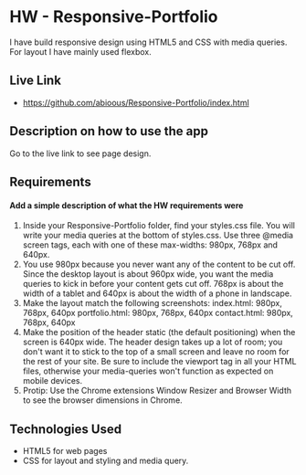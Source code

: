 # HW - Responsive-Portfolio 

I have build responsive design using HTML5 and CSS with media queries.
For layout I have mainly used flexbox.

## Live Link
 - https://github.com/abioous/Responsive-Portfolio/index.html

## Description on how to use the app

Go to the live link to see page design.

## Requirements
#### Add a simple description of what the HW requirements were

1. Inside your Responsive-Portfolio folder, find your styles.css file. You will write your media queries at the bottom of styles.css.
Use three @media screen tags, each with one of these max-widths: 980px, 768px and 640px.
2. You use 980px because you never want any of the content to be cut off. Since the desktop layout is about 960px wide, you want the media queries to kick in before your content gets cut off.
768px is about the width of a tablet and 640px is about the width of a phone in landscape.
3. Make the layout match the following screenshots:
index.html: 980px, 768px, 640px
portfolio.html: 980px, 768px, 640px
contact.html: 980px, 768px, 640px
4. Make the position of the header static (the default positioning) when the screen is 640px wide. The header design takes up a lot of room; you don't want it to stick to the top of a small screen and leave no room for the rest of your site.
Be sure to include the viewport tag in all your HTML files, otherwise your media-queries won't function as expected on mobile devices.
5. Protip: Use the Chrome extensions Window Resizer and Browser Width to see the browser dimensions in Chrome.


## Technologies Used

- HTML5 for web pages
- CSS for layout and styling and media query.
